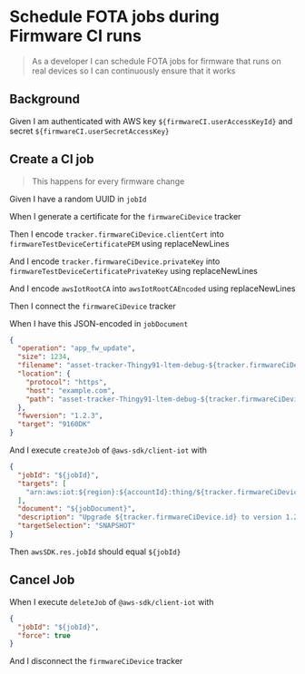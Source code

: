 # Schedule FOTA jobs during Firmware CI runs

> As a developer I can schedule FOTA jobs for firmware that runs on real devices
> so I can continuously ensure that it works

## Background

Given I am authenticated with AWS key `${firmwareCI.userAccessKeyId}` and secret
`${firmwareCI.userSecretAccessKey}`

## Create a CI job

> This happens for every firmware change

<!-- The job id needs to be unique, do not use the git commit hash -->

Given I have a random UUID in `jobId`

<!-- Create a blank new IoT thing (a regular tracker with certificates generated locally) to be used for this specific test run.
     The firmware is then build specifically for this device. -->

When I generate a certificate for the `firmwareCiDevice` tracker

Then I encode `tracker.firmwareCiDevice.clientCert` into
`firmwareTestDeviceCertificatePEM` using replaceNewLines

And I encode `tracker.firmwareCiDevice.privateKey` into
`firmwareTestDeviceCertificatePrivateKey` using replaceNewLines

And I encode `awsIotRootCA` into `awsIotRootCAEncoded` using replaceNewLines

<!-- Tracker needs to be connected so a job can be created -->

Then I connect the `firmwareCiDevice` tracker

<!-- Create a job for the @aws-sdk/client-iot thing used to manage the firmware CI runs -->

When I have this JSON-encoded in `jobDocument`

```json
{
  "operation": "app_fw_update",
  "size": 1234,
  "filename": "asset-tracker-Thingy91-ltem-debug-${tracker.firmwareCiDevice.id}.hex",
  "location": {
    "protocol": "https",
    "host": "example.com",
    "path": "asset-tracker-Thingy91-ltem-debug-${tracker.firmwareCiDevice.id}.hex"
  },
  "fwversion": "1.2.3",
  "target": "9160DK"
}
```

And I execute `createJob` of `@aws-sdk/client-iot` with

```json
{
  "jobId": "${jobId}",
  "targets": [
    "arn:aws:iot:${region}:${accountId}:thing/${tracker.firmwareCiDevice.id}"
  ],
  "document": "${jobDocument}",
  "description": "Upgrade ${tracker.firmwareCiDevice.id} to version 1.2.3.",
  "targetSelection": "SNAPSHOT"
}
```

Then `awsSDK.res.jobId` should equal `${jobId}`

## Cancel Job

When I execute `deleteJob` of `@aws-sdk/client-iot` with

```json
{
  "jobId": "${jobId}",
  "force": true
}
```

And I disconnect the `firmwareCiDevice` tracker
